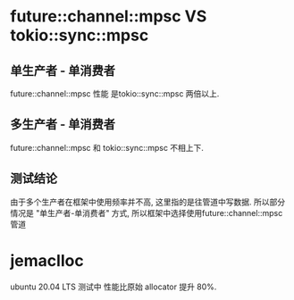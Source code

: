 # future::channel::mpsc VS tokio::sync::mpsc

## 单生产者 - 单消费者

future::channel::mpsc 性能 是tokio::sync::mpsc 两倍以上.

## 多生产者 - 单消费者

future::channel::mpsc 和 tokio::sync::mpsc 不相上下.

## 测试结论

由于多个生产者在框架中使用频率并不高, 这里指的是往管道中写数据. 所以部分情况是 "单生产者-单消费者" 方式, 所以框架中选择使用future::channel::mpsc 管道

# jemaclloc

ubuntu 20.04 LTS 测试中 性能比原始 allocator 提升 80%.